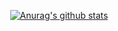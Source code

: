 <div align=center>

[![Anurag's github stats](https://github-readme-stats.vercel.app/api?username=ParkJong-Hun)](https://github.com/anuraghazra/github-readme-stats)

</div>
